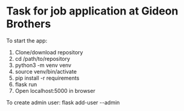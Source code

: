 # Task for job application at Gideon Brothers

To start the app:
1. Clone/download repository
2. cd /path/to/repository
3. python3 -m venv venv
4. source venv/bin/activate
5. pip install -r requirements
6. flask run
7. Open localhost:5000 in browser

To create admin user:
flask add-user <email> --admin

